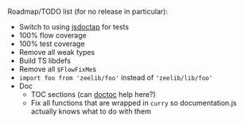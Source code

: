 Roadmap/TODO list (for no release in particular):

* Switch to using [jsdoctap](http://npm.im/jsdoctap) for tests
* 100% flow coverage
* 100% test coverage
* Remove all weak types
* Build TS libdefs
* Remove all `$FlowFixMe`s
* `import foo from 'zeelib/foo'` instead of `'zeelib/lib/foo'`
* Doc
  * TOC sections (can [doctoc](https://github.com/thlorenz/doctoc) help here?)
  * Fix all functions that are wrapped in `curry` so documentation.js actually knows what to do with them
